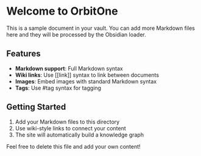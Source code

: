 # Welcome to OrbitOne

This is a sample document in your vault. You can add more Markdown files here and they will be processed by the Obsidian loader.

## Features

- **Markdown support**: Full Markdown syntax
- **Wiki links**: Use [[link]] syntax to link between documents
- **Images**: Embed images with standard Markdown syntax
- **Tags**: Use #tag syntax for tagging

## Getting Started

1. Add your Markdown files to this directory
2. Use wiki-style links to connect your content
3. The site will automatically build a knowledge graph

Feel free to delete this file and add your own content!
